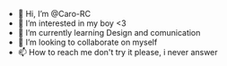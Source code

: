- 👋 Hi, I’m @Caro-RC
- 👀 I’m interested in my boy <3
- 🌱 I’m currently learning Design and comunication
- 💞️ I’m looking to collaborate on myself
- 📫 How to reach me don't try it please, i never answer

<!---
Caro-RC/Caro-RC is a ✨ special ✨ repository because its `README.md` (this file) appears on your GitHub profile.
You can click the Preview link to take a look at your changes.
--->
